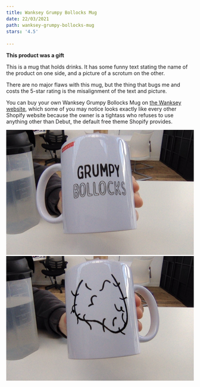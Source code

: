 ```yaml
---
title: Wanksey Grumpy Bollocks Mug
date: 22/03/2021
path: wanksey-grumpy-bollocks-mug
stars: '4.5'

---
```

**This product was a gift**

This is a mug that holds drinks. It has some funny text stating the name of the product on one side, and a picture of a scrotum on the other.  
  
There are no major flaws with this mug, but the thing that bugs me and costs the 5-star rating is the misalignment of the text and picture.

You can buy your own Wanksey Grumpy Bollocks Mug on [the Wanksey website](https://wanksey.com/ "Wanksey website"), which some of you may notice looks exactly like every other Shopify website because the owner is a tightass who refuses to use anything other than Debut, the default free theme Shopify provides.

![](/uploads/photo-on-22-03-2021-at-12-54.jpg)![](/uploads/photo-on-22-03-2021-at-12-54-2.jpg)